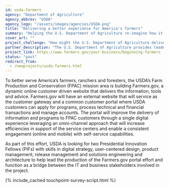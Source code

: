```yaml
---
id: usda-farmers
agency: "Department of Agriculture"
agency_abbrev: "USDA"
agency_logo: "/assets/images/agencies/USDA.png"
title: "Delivering a better experience for America's farmers"
summary: "Helping the U.S. Department of Agriculture re-imagine how it engages with its customers: America’s farmers, ranchers, conservationists, and private foresters"
cover_art: ""
project_challenge: "How might the U.S. Department of Agriculture deliver a better experience for America's farmers?"
partner_description: "The U.S. Department of Agriculture provides leadership on food, agriculture, natural resources, rural development, nutrition, and related issues based on public policy, the best available science, and effective management."
project_link: https://www.farmers.gov/your-business/beginning-farmers
status: "past"
redirect_from:
  - /newprojects/usda-farmers.html
---
```


To better serve America’s farmers, ranchers and foresters, the USDA’s Farm Production and Conservation (FPAC) mission area is building Farmers.gov, a dynamic online customer driven website that delivers the information, tools and advice. Farmers.gov will have an external website that will service as the customer gateway and a common customer portal where USDA customers can apply for programs, process technical and financial transactions and manage accounts. The portal will improve the delivery of information and programs to FPAC customers through a single digital experience leveraging an omni-channel approach that will increase efficiencies in support of the service centers and enable a consistent engagement (online and mobile) with self-service capabilities.

As part of this effort, USDA is looking for two Presidential Innovation Fellows (PIFs) with skills in digital strategy, user-centered design, product management, release management and solutions engineering and architecture to help lead the production of the Farmers.gov portal effort and function as a bridge between the IT and business stakeholders involved in the project.

<section class="usa-section">
  <div class="grid-container">
    {% include_cached touchpoint-survey-script.html %}
  </div>
</section>